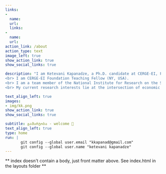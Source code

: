 ```yaml
---
links:
- 
  name: 
  url: 
  links:
- 
  name: 
  url: 
action_link: /about
action_type: text
image_left: true
show_action_link: true
show_social_links: true

description: "I am Ketevani Kapanadze, a Ph.D. candidate at CERGE-EI, Prague. I have recently joined the Faculty of Law, Economics Deparment of Charles University as an Assistnat Professor (non-tenure) - Postdoctoral researcher on the project of [EqualStrength](https://equalstrength.eu), led by Josef Montag.  
<br> I am CERGE-EI Foundation Teaching Fellow (NY, USA). 
<br> I am a team member of the National Institute for Research on the Socioeconomic Impacts of Disease and Systemic Risks (SYRI).
<br> My current research interests lie at the intersection of economic geography, urban & regional economics and European integration.  I enjoy working with large datasets and employ modern techniques to crawl data and create databases from open sources. I also work with remotely sensed images and use unconventional data sources for economic analysis - daytime & nighttime satellite images."

text_align_left: true
images:
- img/kk.png
show_action_link: true
show_social_links: true

subtitle: გამარჯობა - welcome 🤝 
text_align_left: true
type: home
run: |
       git config --global user.email "kkapanad@gmail.com"
       git config --global user.name "ketevani kapanadze"
---
```


** index doesn't contain a body, just front matter above.
See index.html in the layouts folder **
